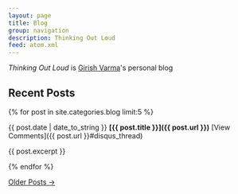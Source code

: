 ```yaml
---
layout: page
title: Blog
group: navigation
description: Thinking Out Loud
feed: atom.xml
---
```



_Thinking Out Loud_ is [Girish Varma](/)'s personal blog 

Recent Posts
------------

{% for post in site.categories.blog limit:5 %}

{{ post.date | date_to_string }}
**[{{ post.title }}]({{ post.url }})**
[View Comments]({{ post.url }}#disqus_thread) 

{{ post.excerpt }}

{% endfor %}

<p>
<a href="past.html">Older Posts &rarr;</a>
</p>

